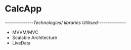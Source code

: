 # CalcApp

--------------*Technologies/ libraries Utilised*--------------

- MVVM/MVC
- Scalable Architecture
- LiveData
